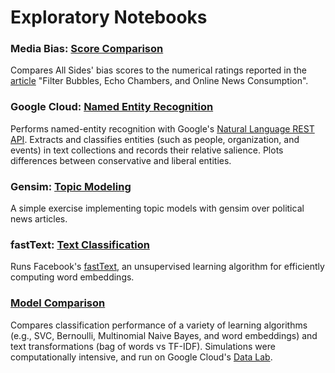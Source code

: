 # Exploratory Notebooks

### Media Bias: [Score Comparison](https://github.com/pkipsy/news-lens/blob/master/News-Scraping/05%20-%20FilterBubbles-MediaBias.ipynb)
Compares All Sides' bias scores to the numerical ratings reported in the [article](http://sethrf.com/files/bubbles.pdf) "Filter Bubbles, Echo Chambers, and Online News Consumption".

### Google Cloud: [Named Entity Recognition](https://github.com/pkipsy/news-lens/blob/master/Exploratory-Analysis/Entities-Analysis.ipynb)
Performs named-entity recognition with Google's [Natural Language REST API](https://cloud.google.com/natural-language/). 
Extracts and classifies entities (such as people, organization, and events) in text collections and records their relative salience.
Plots differences between conservative and liberal entities.

### Gensim: [Topic Modeling](https://github.com/pkipsy/news-lens/blob/master/Exploratory-Analysis/Topic-Modeling.ipynb)
A simple exercise implementing topic models with gensim over political news articles.

### fastText: [Text Classification](https://github.com/pkipsy/news-lens/blob/master/Exploratory-Analysis/TextClassification-fastText.ipynb)
Runs Facebook's [fastText](https://github.com/facebookresearch/fastText/tree/master/python), an unsupervised learning algorithm for efficiently computing word embeddings.

### [Model Comparison](https://github.com/pkipsy/news-lens/blob/master/Exploratory-Analysis/Model-Comparison.ipynb)
Compares classification performance of a variety of learning algorithms (e.g., SVC, Bernoulli, Multinomial Naive Bayes, and word embeddings) and text transformations (bag of words vs TF-IDF).
Simulations were computationally intensive, and run on Google Cloud's [Data Lab](https://cloud.google.com/datalab/).
